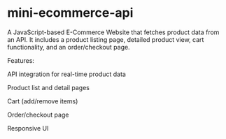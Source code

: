 # mini-ecommerce-api
A JavaScript-based E-Commerce Website that fetches product data from an API. It includes a product listing page, detailed product view, cart functionality, and an order/checkout page.

Features:

API integration for real-time product data

Product list and detail pages

Cart (add/remove items)

Order/checkout page

Responsive UI
